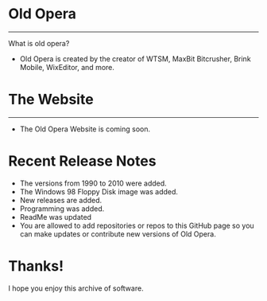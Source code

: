 # Old Opera

____________________________

What is old opera?

- Old Opera is created by the creator of WTSM, MaxBit Bitcrusher, Brink Mobile, WixEditor, and more.

# The Website

__________________________

- The Old Opera Website is coming soon.

# Recent Release Notes

- The versions from 1990 to 2010 were added.
- The Windows 98 Floppy Disk image was added.
- New releases are added.
- Programming was added.
- ReadMe was updated
- You are allowed to add repositories or repos to this GitHub page so you can make updates or contribute new versions of Old Opera.

# Thanks!

I hope you enjoy this archive of software.
